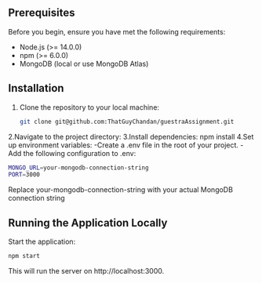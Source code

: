 ## Prerequisites
Before you begin, ensure you have met the following requirements:
- Node.js (>= 14.0.0)
- npm (>= 6.0.0)
- MongoDB (local or use MongoDB Atlas)

## Installation
1. Clone the repository to your local machine:
   ```bash
   git clone git@github.com:ThatGuyChandan/guestraAssignment.git
2.Navigate to the project directory:
3.Install dependencies:
npm install
4.Set up environment variables:
-Create a .env file in the root of your project.
-Add the following configuration to .env:
  ```bash
  MONGO_URL=your-mongodb-connection-string
  PORT=3000
  ```
Replace your-mongodb-connection-string with your actual MongoDB connection string

## Running the Application Locally
Start the application:
  ```bash
  npm start
  ```
This will run the server on http://localhost:3000.

